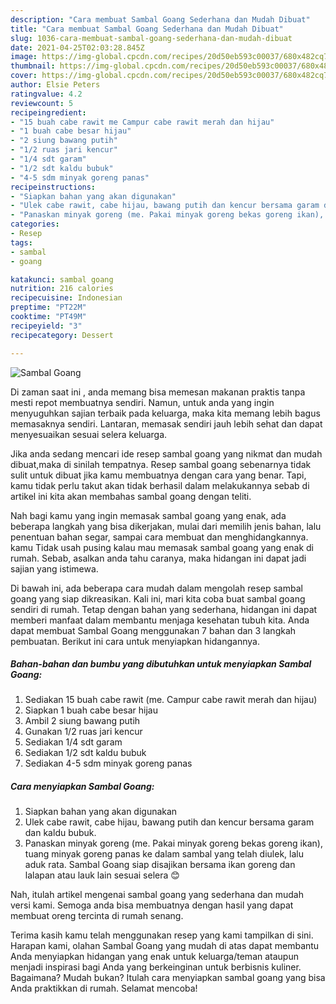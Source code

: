 ```yaml
---
description: "Cara membuat Sambal Goang Sederhana dan Mudah Dibuat"
title: "Cara membuat Sambal Goang Sederhana dan Mudah Dibuat"
slug: 1036-cara-membuat-sambal-goang-sederhana-dan-mudah-dibuat
date: 2021-04-25T02:03:28.845Z
image: https://img-global.cpcdn.com/recipes/20d50eb593c00037/680x482cq70/sambal-goang-foto-resep-utama.jpg
thumbnail: https://img-global.cpcdn.com/recipes/20d50eb593c00037/680x482cq70/sambal-goang-foto-resep-utama.jpg
cover: https://img-global.cpcdn.com/recipes/20d50eb593c00037/680x482cq70/sambal-goang-foto-resep-utama.jpg
author: Elsie Peters
ratingvalue: 4.2
reviewcount: 5
recipeingredient:
- "15 buah cabe rawit me Campur cabe rawit merah dan hijau"
- "1 buah cabe besar hijau"
- "2 siung bawang putih"
- "1/2 ruas jari kencur"
- "1/4 sdt garam"
- "1/2 sdt kaldu bubuk"
- "4-5 sdm minyak goreng panas"
recipeinstructions:
- "Siapkan bahan yang akan digunakan"
- "Ulek cabe rawit, cabe hijau, bawang putih dan kencur bersama garam dan kaldu bubuk."
- "Panaskan minyak goreng (me. Pakai minyak goreng bekas goreng ikan), tuang minyak goreng panas ke dalam sambal yang telah diulek, lalu aduk rata. Sambal Goang siap disajikan bersama ikan goreng dan lalapan atau lauk lain sesuai selera 😊"
categories:
- Resep
tags:
- sambal
- goang

katakunci: sambal goang 
nutrition: 216 calories
recipecuisine: Indonesian
preptime: "PT22M"
cooktime: "PT49M"
recipeyield: "3"
recipecategory: Dessert

---
```



![Sambal Goang](https://img-global.cpcdn.com/recipes/20d50eb593c00037/680x482cq70/sambal-goang-foto-resep-utama.jpg)

Di zaman  saat ini , anda memang bisa memesan makanan praktis tanpa mesti repot membuatnya sendiri. Namun, untuk anda yang ingin menyuguhkan sajian terbaik pada keluarga, maka kita memang lebih bagus memasaknya sendiri. Lantaran, memasak sendiri jauh lebih sehat dan dapat menyesuaikan sesuai selera keluarga.

Jika anda sedang mencari ide resep sambal goang yang nikmat dan mudah dibuat,maka di sinilah tempatnya. Resep sambal goang  sebenarnya tidak sulit untuk dibuat jika kamu membuatnya dengan cara yang benar. Tapi, kamu tidak perlu takut akan tidak berhasil dalam melakukannya 
sebab di artikel ini kita akan membahas sambal goang dengan teliti.  



Nah bagi kamu yang ingin memasak sambal goang yang enak, ada beberapa langkah yang bisa dikerjakan, mulai dari memilih jenis bahan, lalu penentuan bahan segar, sampai cara membuat dan menghidangkannya. kamu Tidak usah pusing kalau mau memasak sambal goang yang enak di rumah. Sebab, asalkan anda  tahu caranya, maka hidangan ini dapat jadi sajian yang istimewa.

Di bawah ini, ada beberapa cara mudah dalam mengolah resep sambal goang yang siap dikreasikan. Kali ini, mari kita coba buat sambal goang sendiri di rumah. Tetap dengan bahan yang sederhana, hidangan ini dapat memberi manfaat dalam membantu menjaga kesehatan tubuh kita. Anda dapat membuat Sambal Goang menggunakan 7 bahan dan 3 langkah pembuatan. Berikut ini cara untuk menyiapkan hidangannya.

<!--inarticleads1-->

##### Bahan-bahan dan bumbu yang dibutuhkan untuk menyiapkan Sambal Goang:

1. Sediakan 15 buah cabe rawit (me. Campur cabe rawit merah dan hijau)
1. Siapkan 1 buah cabe besar hijau
1. Ambil 2 siung bawang putih
1. Gunakan 1/2 ruas jari kencur
1. Sediakan 1/4 sdt garam
1. Sediakan 1/2 sdt kaldu bubuk
1. Sediakan 4-5 sdm minyak goreng panas




<!--inarticleads2-->

##### Cara menyiapkan Sambal Goang:

1. Siapkan bahan yang akan digunakan
1. Ulek cabe rawit, cabe hijau, bawang putih dan kencur bersama garam dan kaldu bubuk.
1. Panaskan minyak goreng (me. Pakai minyak goreng bekas goreng ikan), tuang minyak goreng panas ke dalam sambal yang telah diulek, lalu aduk rata. Sambal Goang siap disajikan bersama ikan goreng dan lalapan atau lauk lain sesuai selera 😊




Nah, itulah artikel mengenai  sambal goang  yang sederhana dan mudah versi kami. Semoga anda bisa membuatnya dengan hasil yang dapat membuat oreng tercinta di rumah senang. 

Terima kasih kamu telah menggunakan resep yang kami tampilkan di sini. Harapan kami, olahan  Sambal Goang yang mudah di atas dapat membantu Anda menyiapkan hidangan yang enak untuk keluarga/teman ataupun menjadi inspirasi bagi Anda yang berkeinginan untuk berbisnis kuliner. Bagaimana? Mudah bukan? Itulah cara menyiapkan sambal goang yang bisa Anda praktikkan di rumah. Selamat mencoba!

